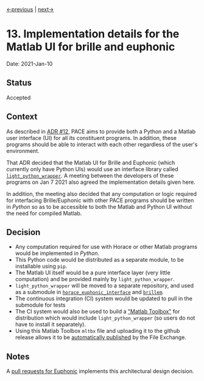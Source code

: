 [<-previous](0012-matlab-python-wrapper.md) | [next->]()

# 13. Implementation details for the Matlab UI for brille and euphonic

Date: 2021-Jan-10

## Status

Accepted


## Context

As described in [ADR #12](0012-matlab-python-wrapper.md),
PACE aims to provide both a Python and a Matlab user interface (UI) for all its constituent programs.
In addition, these programs should be able to interact with each other regardless of the user's environment.

That ADR decided that the Matlab UI for Brille and Euphonic (which currently only have Python UIs)
would use an interface library called [`light_python_wrapper`](https://github.com/pace-neutrons/light_python_wrapper).
A meeting between the developers of these programs on Jan 7 2021 also agreed the implementation details given here.

In addition, the meeting also decided that any computation or logic required for interfacing Brille/Euphonic
with other PACE programs should be written in *Python* so as to be accessible to both the Matlab and Python UI
without the need for compiled Matlab.


## Decision

* Any computation required for use with Horace or other Matlab programs would be implemented in *Python*.
* This Python code would be distributed as a separate module, to be installable using `pip`.
* The Matlab UI itself would be a pure interface layer (very little computation)
and be provided mainly by `light_python_wrapper`.
* `light_python_wrapper` will be moved to a separate repository, and used as a submodule in
[`horace_euphonic_interface`](https://github.com/pace-neutrons/horace-euphonic-interface)
and [`brillem`](https://github.com/brille/brillem).
* The continuous integration (CI) system would be updated to pull in the submodule for tests
* The CI system would also be used to build a ["Matlab Toolbox"](https://uk.mathworks.com/help/matlab/creating-help.html)
for distribution which would include `light_python_wrapper` (so users do not have to install it separately).
* Using this Matlab Toolbox `mltbx` file and uploading it to the github release allows it to be
[automatically published](https://www.mathworks.com/matlabcentral/about/fx/#Why_GitHub) by the File Exchange.


## Notes

A [pull requests for Euphonic](https://github.com/pace-neutrons/horace-euphonic-interface/pull/4)
implements this architectural design decision.
